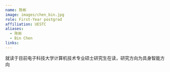 ```yaml
---
name: 陈彬
image: images/chen_bin.jpg
role: First-Year postgrad
affiliation: UESTC
aliases:
  - 陈彬
  - Bin Chen
links:
---
```


就读于目前电子科技大学计算机技术专业硕士研究生在读，研究方向为具身智能方向
